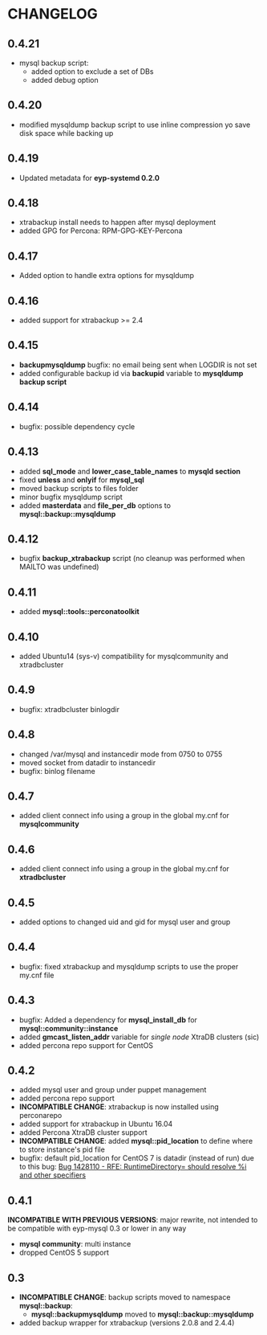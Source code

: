 # CHANGELOG

## 0.4.21

* mysql backup script:
  - added option to exclude a set of DBs
  - added debug option

## 0.4.20

* modified mysqldump backup script to use inline compression yo save disk space while backing up

## 0.4.19

* Updated metadata for **eyp-systemd 0.2.0**

## 0.4.18

* xtrabackup install needs to happen after mysql deployment
* added GPG for Percona: RPM-GPG-KEY-Percona

## 0.4.17

* Added option to handle extra options for mysqldump

## 0.4.16

* added support for xtrabackup >= 2.4

## 0.4.15

* **backupmysqldump** bugfix: no email being sent when LOGDIR is not set
* added configurable backup id via **backupid** variable to **mysqldump backup script**

## 0.4.14

* bugfix: possible dependency cycle

## 0.4.13

* added **sql_mode** and **lower_case_table_names** to **mysqld section**
* fixed **unless** and **onlyif** for **mysql_sql**
* moved backup scripts to files folder
* minor bugfix mysqldump script
* added **masterdata** and **file_per_db** options to **mysql::backup::mysqldump**

## 0.4.12

* bugfix **backup_xtrabackup** script (no cleanup was performed when MAILTO was undefined)

## 0.4.11

* added **mysql::tools::perconatoolkit**

## 0.4.10

* added Ubuntu14 (sys-v) compatibility for mysqlcommunity and xtradbcluster

## 0.4.9

* bugfix: xtradbcluster binlogdir

## 0.4.8

* changed /var/mysql and instancedir mode from 0750 to 0755
* moved socket from datadir to instancedir
* bugfix: binlog filename

## 0.4.7

* added client connect info using a group in the global my.cnf for **mysqlcommunity**

## 0.4.6

* added client connect info using a group in the global my.cnf for **xtradbcluster**

## 0.4.5

* added options to changed uid and gid for mysql user and group

## 0.4.4

* bugfix: fixed xtrabackup and mysqldump scripts to use the proper my.cnf file

## 0.4.3

* bugfix: Added a dependency for **mysql_install_db** for **mysql::community::instance**
* added **gmcast_listen_addr** variable for *single node* XtraDB clusters (sic)
* added percona repo support for CentOS

## 0.4.2

* added mysql user and group under puppet management
* added percona repo support
* **INCOMPATIBLE CHANGE**: xtrabackup is now installed using perconarepo
* added support for xtrabackup in Ubuntu 16.04
* added Percona XtraDB cluster support
* **INCOMPATIBLE CHANGE**: added **mysql::pid_location** to define where to store instance's pid file
* bugfix: default pid_location for CentOS 7 is datadir (instead of run) due to this bug: [Bug 1428110 - RFE: RuntimeDirectory= should resolve %i and other specifiers](https://bugzilla.redhat.com/show_bug.cgi?id=1428110)

## 0.4.1

**INCOMPATIBLE WITH PREVIOUS VERSIONS**: major rewrite, not intended to be compatible with eyp-mysql 0.3 or lower in any way
* **mysql community**: multi instance
* dropped CentOS 5 support

## 0.3

* **INCOMPATIBLE CHANGE**: backup scripts moved to namespace **mysql::backup**:
  * **mysql::backupmysqldump** moved to **mysql::backup::mysqldump**
* added backup wrapper for xtrabackup (versions 2.0.8 and 2.4.4)
